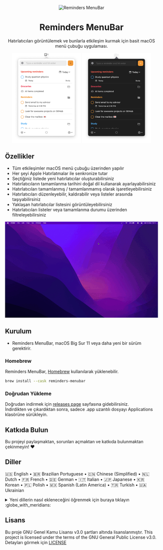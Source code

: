 <div align="center">
  <img
    src="/images/reminders-icon.png"
    alt="Reminders MenuBar"
  >
  <h1>
    Reminders MenuBar
  </h1>
  <p>
     Hatırlatıcıları görüntülemek ve bunlarla etkileşim kurmak için basit macOS menü çubuğu uygulaması.
  </p>
</div>

<div align="center">
  <img
    max-width="400"
    width="45%"
    src="/images/reminder-menubar-light.png"
    alt="Reminders MenuBar in light mode"
  >
  <img
    max-width="400"
    width="45%"
    src="/images/reminder-menubar-dark.png"
    alt="Reminders MenuBar in dark mode"
  >
</div>

## Özellikler

* Tüm etkileşimler macOS menü çubuğu üzerinden yapılır
* Her şeyi Apple Hatırlatmalar ile senkronize tutar
* Seçtiğiniz listede yeni hatırlatıcılar oluşturabilirsiniz
* Hatırlatıcıların tamamlanma tarihini doğal dil kullanarak ayarlayabilirsiniz
* Hatırlatıcıları tamamlanmış / tamamlanmamış olarak işaretleyebilirsiniz
* Hatırlatıcıları düzenleyebilir, kaldırabilir veya listeler arasında taşıyabilirsiniz
* Yaklaşan hatırlatıcılar listesini görüntüleyebilirsiniz
* Hatırlatıcıları listeler veya tamamlanma durumu üzerinden filtreleyebilirsiniz

<div align="center">
  <img
    src="images/reminders-menubar-demo.gif"
    alt="Reminders MenuBar demo"
  >
</div>

## Kurulum

* Reminders MenuBar, macOS Big Sur 11 veya daha yeni bir sürüm gerektirir.

### Homebrew

Reminders MenuBar, [Homebrew](http://brew.sh) kullanılarak yüklenebilir.

```bash
brew install --cask reminders-menubar
```

### Doğrudan Yükleme

Doğrudan indirmek için [releases page](https://github.com/DamascenoRafael/reminders-menubar/releases) sayfasına  gidebilirsiniz.  
İndirdikten ve çıkardıktan sonra, sadece .app uzantılı dosyayı Applications klasörüne sürükleyin.

## Katkıda Bulun

Bu projeyi paylaşmaktan, sorunları açmaktan ve katkıda bulunmaktan çekinmeyin!  :heart:

## Diller

🇺🇸 English • 🇧🇷 Brazilian Portuguese • 🇨🇳 Chinese (Simplified) • 🇳🇱 Dutch • 🇫🇷 French • 🇩🇪 German • 🇮🇹 Italian • 🇯🇵 Japanese • 🇰🇷 Korean • 🇵🇱 Polish • 🇲🇽 Spanish (Latin America) • 🇹🇷 Turkish • 🇺🇦 Ukrainian  

<details>
  <summary>
  Yeni dillerin nasıl ekleneceğini öğrenmek için buraya tıklayın :globe_with_meridians:
  </summary>

1. Projeyi Navigator'da seçin ve projenin reminders-menubar (ilk öğe) olduğundan emin olun.
2. Projeler ve hedefler listesinde, projeyi reminders-menubar (hedef değil) olarak seçin.
3. "Info" sekmesinde, "Localizations" altında "+" düğmesini seçin ve yeni konumu seçin.
4. Kaynaklar listesinde tüm dosyaların işaretlendiğinden emin olun ve "Tamamla"yı tıklayın.
5. Yeni konumda bulunan Localizable.strings ve InfoPlist.strings dosyalarını çevirilerle düzenleyin.

</details>

## Lisans
Bu proje GNU Genel Kamu Lisansı v3.0 şartları altında lisanslanmıştır.
This project is licensed under the terms of the GNU General Public License v3.0.  
Detayları görmek için [LICENSE](LICENSE)
